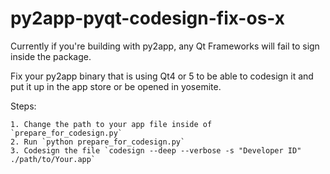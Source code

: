 py2app-pyqt-codesign-fix-os-x
=============================

Currently if you're building with py2app, any Qt Frameworks will fail to sign inside the package.

Fix your py2app binary that is using Qt4 or 5 to be able to codesign it and put it up in the app store or be opened in yosemite. 

Steps:

	1. Change the path to your app file inside of `prepare_for_codesign.py`
	2. Run `python prepare_for_codesign.py`
	3. Codesign the file `codesign --deep --verbose -s "Developer ID" ./path/to/Your.app`

